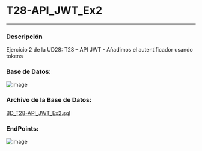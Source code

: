 # T28-API_JWT_Ex2
---

### Descripción
Ejercicio 2 de la UD28: T28 – API JWT - Añadimos el autentificador usando tokens

### Base de Datos:
![image](https://user-images.githubusercontent.com/9554810/107223437-7df58800-6a16-11eb-9844-616dd0f609fa.png)


### Archivo de la Base de Datos:
[BD_T28-API_JWT_Ex2.sql](https://github.com/VictorAlfonsoMarti/T28-API_JWT_Ex2/blob/master/DB_T28-API_JWT_Ex2.sql)

### EndPoints:
![image](https://user-images.githubusercontent.com/9554810/107222687-84cfcb00-6a15-11eb-93c1-8be222da84f9.png)
